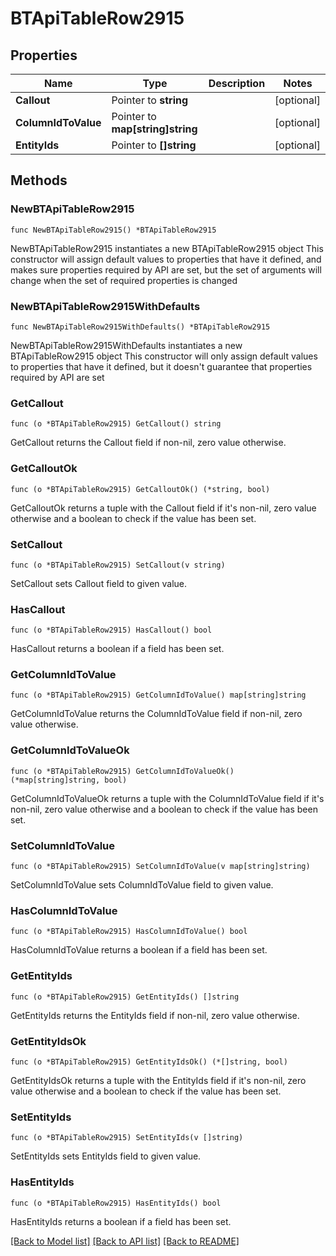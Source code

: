 # BTApiTableRow2915

## Properties

Name | Type | Description | Notes
------------ | ------------- | ------------- | -------------
**Callout** | Pointer to **string** |  | [optional] 
**ColumnIdToValue** | Pointer to **map[string]string** |  | [optional] 
**EntityIds** | Pointer to **[]string** |  | [optional] 

## Methods

### NewBTApiTableRow2915

`func NewBTApiTableRow2915() *BTApiTableRow2915`

NewBTApiTableRow2915 instantiates a new BTApiTableRow2915 object
This constructor will assign default values to properties that have it defined,
and makes sure properties required by API are set, but the set of arguments
will change when the set of required properties is changed

### NewBTApiTableRow2915WithDefaults

`func NewBTApiTableRow2915WithDefaults() *BTApiTableRow2915`

NewBTApiTableRow2915WithDefaults instantiates a new BTApiTableRow2915 object
This constructor will only assign default values to properties that have it defined,
but it doesn't guarantee that properties required by API are set

### GetCallout

`func (o *BTApiTableRow2915) GetCallout() string`

GetCallout returns the Callout field if non-nil, zero value otherwise.

### GetCalloutOk

`func (o *BTApiTableRow2915) GetCalloutOk() (*string, bool)`

GetCalloutOk returns a tuple with the Callout field if it's non-nil, zero value otherwise
and a boolean to check if the value has been set.

### SetCallout

`func (o *BTApiTableRow2915) SetCallout(v string)`

SetCallout sets Callout field to given value.

### HasCallout

`func (o *BTApiTableRow2915) HasCallout() bool`

HasCallout returns a boolean if a field has been set.

### GetColumnIdToValue

`func (o *BTApiTableRow2915) GetColumnIdToValue() map[string]string`

GetColumnIdToValue returns the ColumnIdToValue field if non-nil, zero value otherwise.

### GetColumnIdToValueOk

`func (o *BTApiTableRow2915) GetColumnIdToValueOk() (*map[string]string, bool)`

GetColumnIdToValueOk returns a tuple with the ColumnIdToValue field if it's non-nil, zero value otherwise
and a boolean to check if the value has been set.

### SetColumnIdToValue

`func (o *BTApiTableRow2915) SetColumnIdToValue(v map[string]string)`

SetColumnIdToValue sets ColumnIdToValue field to given value.

### HasColumnIdToValue

`func (o *BTApiTableRow2915) HasColumnIdToValue() bool`

HasColumnIdToValue returns a boolean if a field has been set.

### GetEntityIds

`func (o *BTApiTableRow2915) GetEntityIds() []string`

GetEntityIds returns the EntityIds field if non-nil, zero value otherwise.

### GetEntityIdsOk

`func (o *BTApiTableRow2915) GetEntityIdsOk() (*[]string, bool)`

GetEntityIdsOk returns a tuple with the EntityIds field if it's non-nil, zero value otherwise
and a boolean to check if the value has been set.

### SetEntityIds

`func (o *BTApiTableRow2915) SetEntityIds(v []string)`

SetEntityIds sets EntityIds field to given value.

### HasEntityIds

`func (o *BTApiTableRow2915) HasEntityIds() bool`

HasEntityIds returns a boolean if a field has been set.


[[Back to Model list]](../README.md#documentation-for-models) [[Back to API list]](../README.md#documentation-for-api-endpoints) [[Back to README]](../README.md)


